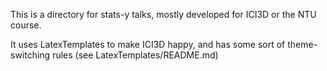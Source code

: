 
This is a directory for stats-y talks, mostly developed for ICI3D or the NTU course.

It uses LatexTemplates to make ICI3D happy, and has some sort of theme-switching rules (see LatexTemplates/README.md)

